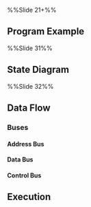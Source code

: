 %%Slide 21+%%
## Program Example
%%Slide 31%%
## State Diagram
%%Slide 32%%
## Data Flow
### Buses
#### Address Bus
#### Data Bus
#### Control Bus
## Execution
